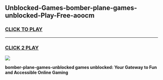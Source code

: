 
## Unblocked-Games-bomber-plane-games-unblocked-Play-Free-aoocm
<h3>
<a href="https://premium76.site?title=bomber-plane-games-unblocked&ref=18A1">CLICK TO PLAY</a></h3>
<hr>

<h3>
<a href="https://premium76.site?title=bomber-plane-games-unblocked&ref=18A1">CLICK 2 PLAY</a>
  
</h3>

<a href="https://premium76.site?title=bomber-plane-games-unblocked&ref=18A1"><img src="https://clearcache.store/games.png"></a>


**bomber-plane-games-unblocked games unblocked: Your Gateway to Fun and Accessible Online Gaming**
